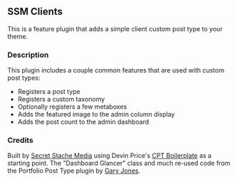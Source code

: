 ## SSM Clients

This is a feature plugin that adds a simple client custom post type to your theme.

### Description

This plugin includes a couple common features that are used with custom post types:

* Registers a post type
* Registers a custom taxonomy
* Optionally registers a few metaboxes
* Adds the featured image to the admin column display
* Adds the post count to the admin dashboard

### Credits

Built by [Secret Stache Media](http://secretstache.com) using Devin Price's [CPT Boilerplate](https://github.com/devinsays/team-post-type) as a starting point.  The "Dashboard Glancer" class and much re-used code from the Portfolio Post Type plugin by [Gary Jones](http://gamajo.com/).